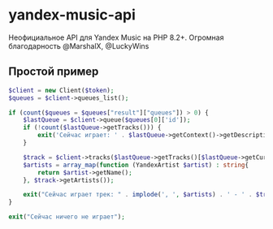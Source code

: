 # yandex-music-api
Неофициальное API для Yandex Music на PHP 8.2+. Огромная благодарность @MarshalX, @LuckyWins

## Простой пример

```php
$client = new Client($token);
$queues = $client->queues_list();

if (count($queues = $queues["result"]["queues"]) > 0) {
    $lastQueue = $client->queue($queues[0]['id']);
    if (!count($lastQueue->getTracks())) {
        exit('Сейчас играет: ' . $lastQueue->getContext()->getDescription());
    }

    $track = $client->tracks($lastQueue->getTracks()[$lastQueue->getCurrentIndex()]->getId())[0];
    $artists = array_map(function (YandexArtist $artist) : string{
        return $artist->getName();
    }, $track->getArtists());

    exit("Сейчас играет трек: " . implode(', ', $artists) . ' - ' . $track->getName());
}

exit("Сейчас ничего не играет");
```
